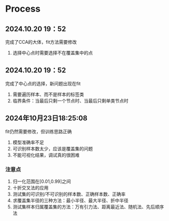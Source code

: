# Process
## 2024.10.20 19：52
完成了CCA的大体，fit方法需要修改
1. 选择中心点时需要选择不在覆盖集中的点

## 2024.10.20 19：52
完成了中心点的选择，新问题出现在fit
1. 需要遍历样本、而不是样本的标签类
2. 临界条件：当最后只剩一个节点时、当最后只剩单类节点时

## 2024年10月23日18:25:08
fit仍然需要修改，但训练思路正确
1. 模型准确率不足
2. 可识别样本数太少，应该是覆盖集的问题
3. 不能可视化结果，调试真的很困难

### 注意点
1. 归一化范围在[0.01,0.99]之间
2. 十折交叉法的应用
3. 测试集的可识别/不可识别的样本数、正确样本数、正确率
4. 求覆盖集半径的三种方法：最小半径、最大半径、折中半径
5. 测试集样本归属覆盖集的方法：万有引力法、距离最近法、随机法、先后顺序法